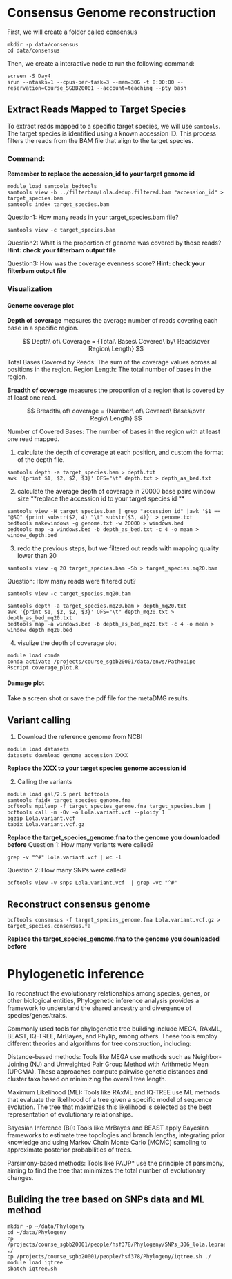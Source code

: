 # Consensus Genome reconstruction
First, we will create a folder called consensus
```
mkdir -p data/consensus
cd data/consensus
```
Then, we create a interactive node to run the following command:
```
screen -S Day4
srun --ntasks=1 --cpus-per-task=3 --mem=30G -t 8:00:00 --reservation=Course_SGBB20001 --account=teaching --pty bash
```
## Extract Reads Mapped to Target Species
To extract reads mapped to a specific target species, we will use `samtools`. The target species is identified using a known accession ID. This process filters the reads from the BAM file that align to the target species.

### Command:
**Remember to replace the accession_id to your target genome id**
```
module load samtools bedtools 
samtools view -b ../filterbam/Lola.dedup.filtered.bam "accession_id" > target_species.bam
samtools index target_species.bam
```

Question1: How many reads in your target_species.bam file?
```
samtools view -c target_species.bam
```
Question2: What is the proportion of genome was covered by those reads?
**Hint: check your filterbam output file**

Question3: How was the coverage evenness score?
**Hint: check your filterbam output file**

### Visualization
#### Genome coverage plot

**Depth of coverage** measures the average number of reads covering each base in a specific region.

$$ Depth\ of\ Coverage = {Total\ Bases\ Covered\ by\ Reads\over Region\ Length} $$

Total Bases Covered by Reads: The sum of the coverage values across all positions in the region.
Region Length: The total number of bases in the region.

**Breadth of coverage** measures the proportion of a region that is covered by at least one read.

$$ Breadth\ of\ coverage = {Number\ of\ Covered\ Bases\over Regio\ Length} $$

Number of Covered Bases: The number of bases in the region with at least one read mapped.

1. calculate the depth of coverage at each position, and custom the format of the depth file.
```
samtools depth -a target_species.bam > depth.txt
awk '{print $1, $2, $2, $3}' OFS="\t" depth.txt > depth_as_bed.txt
```
2. calculate the average depth of coverage in 20000 base pairs window size
**replace the accession id to your target species id **
```
samtools view -H target_species.bam | grep "accession_id" |awk '$1 == "@SQ" {print substr($2, 4) "\t" substr($3, 4)}' > genome.txt
bedtools makewindows -g genome.txt -w 20000 > windows.bed
bedtools map -a windows.bed -b depth_as_bed.txt -c 4 -o mean > window_depth.bed
```
3. redo the previous steps, but we filtered out reads with mapping quality lower than 20
```
samtools view -q 20 target_species.bam -Sb > target_species.mq20.bam
```
Question: How many reads were filtered out?
```
samtools view -c target_species.mq20.bam
```
```
samtools depth -a target_species.mq20.bam > depth_mq20.txt
awk '{print $1, $2, $2, $3}' OFS="\t" depth_mq20.txt > depth_as_bed_mq20.txt
bedtools map -a windows.bed -b depth_as_bed_mq20.txt -c 4 -o mean > window_depth_mq20.bed
```
4. visulize the depth of coverage plot
```
module load conda
conda activate /projects/course_sgbb20001/data/envs/Pathopipe
Rscript coverage_plot.R
```

#### Damage plot
Take a screen shot or save the pdf file for the metaDMG results.

## Variant calling
1. Download the reference genome from NCBI
```
module load datasets
datasets download genome accession XXXX
```
**Replace the XXX to your target species genome accession id**

2. Calling the variants
```
module load gsl/2.5 perl bcftools
samtools faidx target_species_genome.fna
bcftools mpileup -f target_species_genome.fna target_species.bam | bcftools call -m -Ov -o Lola.variant.vcf --ploidy 1
bgzip Lola.variant.vcf
tabix Lola.variant.vcf.gz
```
**Replace the target_species_genome.fna to the genome you downloaded before**
Question 1: How many variants were called?
```
grep -v "^#" Lola.variant.vcf | wc -l 
```
Question 2: How many SNPs were called?
```
bcftools view -v snps Lola.variant.vcf  | grep -vc "^#" 
```
## Reconstruct consensus genome 
```
bcftools consensus -f target_species_genome.fna Lola.variant.vcf.gz > target_species.consensus.fa
```
**Replace the target_species_genome.fna to the genome you downloaded before**

# Phylogenetic inference

To reconstruct the evolutionary relationships among species, genes, or other biological entities, Phylogenetic inference analysis provides a framework to understand the shared ancestry and divergence of species/genes/traits. 

Commonly used tools for phylogenetic tree building include MEGA, RAxML, BEAST, IQ-TREE, MrBayes, and Phylip, among others. These tools employ different theories and algorithms for tree construction, including:

Distance-based methods: Tools like MEGA use methods such as Neighbor-Joining (NJ) and Unweighted Pair Group Method with Arithmetic Mean (UPGMA). These approaches compute pairwise genetic distances and cluster taxa based on minimizing the overall tree length.

Maximum Likelihood (ML): Tools like RAxML and IQ-TREE use ML methods that evaluate the likelihood of a tree given a specific model of sequence evolution. The tree that maximizes this likelihood is selected as the best representation of evolutionary relationships.

Bayesian Inference (BI): Tools like MrBayes and BEAST apply Bayesian frameworks to estimate tree topologies and branch lengths, integrating prior knowledge and using Markov Chain Monte Carlo (MCMC) sampling to approximate posterior probabilities of trees.

Parsimony-based methods: Tools like PAUP* use the principle of parsimony, aiming to find the tree that minimizes the total number of evolutionary changes.

## Building the tree based on SNPs data and ML method

```
mkdir -p ~/data/Phylogeny
cd ~/data/Phylogeny
cp /projects/course_sgbb20001/people/hsf378/Phylogeny/SNPs_306_lola.leprae.fa ./
cp /projects/course_sgbb20001/people/hsf378/Phylogeny/iqtree.sh ./
module load iqtree
sbatch iqtree.sh
```
